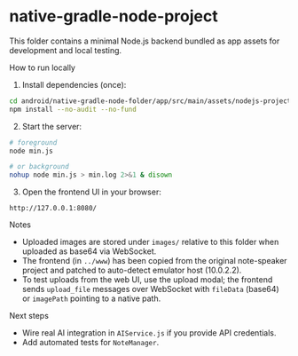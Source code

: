 # native-gradle-node-project

This folder contains a minimal Node.js backend bundled as app assets for development and local testing.

How to run locally

1. Install dependencies (once):

```bash
cd android/native-gradle-node-folder/app/src/main/assets/nodejs-project
npm install --no-audit --no-fund
```

2. Start the server:

```bash
# foreground
node min.js

# or background
nohup node min.js > min.log 2>&1 & disown
```

3. Open the frontend UI in your browser:

```
http://127.0.0.1:8080/
```

Notes

- Uploaded images are stored under `images/` relative to this folder when uploaded as base64 via WebSocket.
- The frontend (in `../www`) has been copied from the original note-speaker project and patched to auto-detect emulator host (10.0.2.2).
- To test uploads from the web UI, use the upload modal; the frontend sends `upload_file` messages over WebSocket with `fileData` (base64) or `imagePath` pointing to a native path.

Next steps

- Wire real AI integration in `AIService.js` if you provide API credentials.
- Add automated tests for `NoteManager`.

